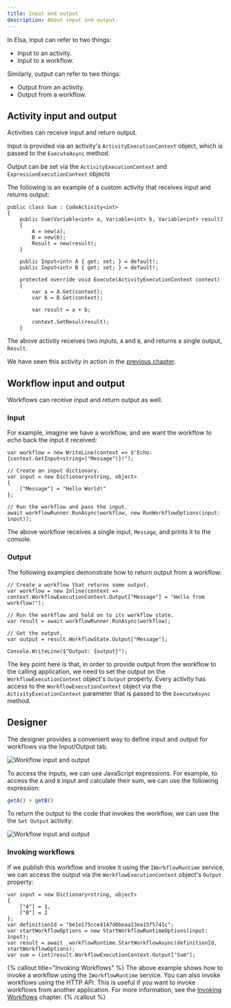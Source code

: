 ```yaml
---
title: Input and output
description: About input and output.
---
```


In Elsa, input can refer to two things:

- Input to an activity.
- Input to a workflow.

Similarly, output can refer to two things:

- Output from an activity.
- Output from a workflow.

## Activity input and output

Activities can receive input and return output.

Input is provided via an activity's `ActivityExecutionContext` object, which is passed to the `ExecuteAsync` method.

Output can be set via the `ActivityExecutionContext` and `ExpressionExecutionContext` objects

The following is an example of a custom activity that receives input and returns output:

```clike
public class Sum : CodeActivity<int>
{
    public Sum(Variable<int> a, Variable<int> b, Variable<int> result)
    {
        A = new(a);
        B = new(b);
        Result = new(result);
    }

    public Input<int> A { get; set; } = default!;
    public Input<int> B { get; set; } = default!;
    
    protected override void Execute(ActivityExecutionContext context)
    {
        var a = A.Get(context);
        var b = B.Get(context);
        
        var result = a + b;
        
        context.SetResul(result);
    }
```

The above activity receives two inputs, `A` and `B`, and returns a single output, `Result`.

We have seen this activity in action in the [previous chapter](./activity#input-and-output).

## Workflow input and output

Workflows can receive input and return output as well.

### Input

For example, imagine we have a workflow, and we want the workflow to echo back the input it received:

```clike
var workflow = new WriteLine(context => $"Echo: {context.GetInput<string>("Message")}!");

// Create an input dictionary.
var input = new Dictionary<string, object>
{
    ["Message"] = "Hello World!"
};

// Run the workflow and pass the input.
await workflowRunner.RunAsync(workflow, new RunWorkflowOptions(input: input));
```

The above workflow receives a single input, `Message`, and prints it to the console.

### Output

The following examples demonstrate how to return output from a workflow:

```clike
// Create a workflow that returns some output.
var workflow = new Inline(context => context.WorkflowExecutionContext.Output["Message"] = "Hello from workflow!");

// Run the workflow and hold on to its workflow state.
var result = await workflowRunner.RunAsync(workflow);

// Get the output.
var output = result.WorkflowState.Output["Message"];

Console.WriteLine($"Output: {output}");
```

The key point here is that, in order to provide output from the workflow to the calling application, we need to set the output on the `WorkflowExecutionContext` object's `Output` property.
Every activity has access to the `WorkflowExecutionContext` object via the `ActivityExecutionContext` parameter that is passed to the `ExecuteAsync` method.

## Designer

The designer provides a convenient way to define input and output for workflows via the Input/Output tab.

![Workflow input and output](/core-concepts/workflow-input-output-1.png)

To access the inputs, we can use JavaScript expressions. For example, to access the `A` and `B` input and calculate their sum, we can use the following expression:

```javascript
getA() + getB()
```

To return the output to the code that invokes the workflow, we can use the the `Set Output` activity:

![Workflow input and output](/core-concepts/workflow-input-output-2.png)

### Invoking workflows

If we publish this workflow and invoke it using the `IWorkflowRuntime` service, we can access the output via the `WorkflowExecutionContext` object's `Output` property:

```clike
var input = new Dictionary<string, object>
{
    ["A"] = 1,
    ["B"] = 2
};
var definitionId = "be1e175cce4147d0beaa13ea15f5741c";
var startWorkflowOptions = new StartWorkflowRuntimeOptions(input: input);
var result = await _workflowRuntime.StartWorkflowAsync(definitionId, startWorkflowOptions);
var sum = (int)result.WorkflowExecutionContext.Output["Sum"];
```

{% callout title="Invoking Workflows" %}
The above example shows how to invoke a workflow using the `IWorkflowRuntime` service.
You can also invoke workflows using the HTTP API. This is useful if you want to invoke workflows from another application.
For more information, see the [Invoking Workflows](../guides/invoking-workflows) chapter.
{% /callout %}